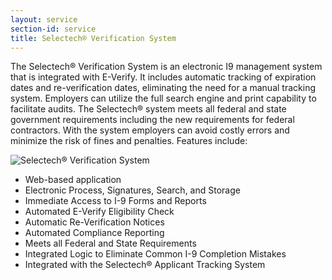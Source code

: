```yaml
---
layout: service
section-id: service
title: Selectech® Verification System
---
```


The Selectech® Verification System is an electronic I9 management system that is integrated with E-Verify. It includes automatic tracking of expiration dates and re-verification dates, eliminating the need for a manual tracking system. Employers can utilize the full search engine and print capability to facilitate audits. The Selectech® system meets all federal and state government requirements including the new requirements for federal contractors. With the system employers can avoid costly errors and minimize the risk of fines and penalties. Features include:

![Selectech® Verification System](/assets/img/services/svs.jpg)

 - Web-based application
 - Electronic Process, Signatures, Search, and Storage
 - Immediate Access to I-9 Forms and Reports
 - Automated E-Verify Eligibility Check
 - Automatic Re-Verification Notices
 - Automated Compliance Reporting
 - Meets all Federal and State Requirements
 - Integrated Logic to Eliminate Common I-9 Completion Mistakes
 - Integrated with the Selectech® Applicant Tracking System